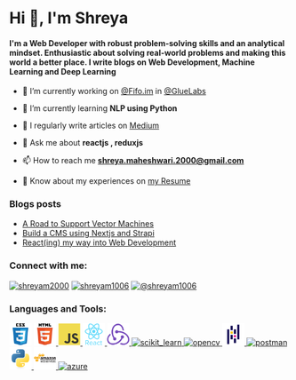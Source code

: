 <h1 >Hi 👋, I'm Shreya</h1>
<h4 >I'm a Web Developer with robust problem-solving skills and an analytical mindset. Enthusiastic about solving real-world problems and making this world a better place. I write blogs on Web Development, Machine Learning and Deep Learning </h4>

- 🔭 I’m currently working on [@Fifo.im](https://fifo.im/home) in [@GlueLabs](https://www.gluelabs.com)

- 🌱 I’m currently learning **NLP using Python**

- 📝 I regularly write articles on [Medium](https://medium.com/@shreya.maheshwari.2000)

- 💬 Ask me about **reactjs , reduxjs**

- 📫 How to reach me **shreya.maheshwari.2000@gmail.com**

- 📄 Know about my experiences on [my Resume](https://drive.google.com/file/d/1oN0fziu2LaINLgH8ygOfbxQAK5Inule7/view?usp=sharing)

### Blogs posts
<!-- BLOG-POST-LIST:START -->
- [A Road to Support Vector Machines](https://medium.com/@shreya.maheshwari.2000/a-road-to-support-vector-machines-bfb22727c2d4)
- [Build a CMS using Nextjs and Strapi](https://medium.com/@shreya.maheshwari.2000/build-a-cms-using-strapi-and-next-js-2ac1ba4ce1ff)
- [React(ing) my way into Web Development](https://medium.com/@shreya.maheshwari.2000/react-ing-my-way-into-web-development-fe0bebd5cc46)
<!-- BLOG-POST-LIST:END -->

<h3 align="left">Connect with me:</h3>
<p align="left">
<a href="https://twitter.com/shreyam2000" target="blank"><img align="center" src="https://raw.githubusercontent.com/rahuldkjain/github-profile-readme-generator/master/src/images/icons/Social/twitter.svg" alt="shreyam2000" height="30" width="40" /></a>
<a href="https://linkedin.com/in/shreya-maheshwari-a59813173" target="blank"><img align="center" src="https://raw.githubusercontent.com/rahuldkjain/github-profile-readme-generator/master/src/images/icons/Social/linked-in-alt.svg" alt="shreyam1006" height="30" width="40" /></a>
<a href="https://medium.com/@shreya.maheshwari.2000" target="blank"><img align="center" src="https://raw.githubusercontent.com/rahuldkjain/github-profile-readme-generator/master/src/images/icons/Social/medium.svg" alt="@shreyam1006" height="30" width="40" /></a>
</p>

<h3 align="left">Languages and Tools:</h3>
<p align="left">  <img src="https://raw.githubusercontent.com/devicons/devicon/master/icons/css3/css3-original-wordmark.svg" alt="css3" width="40" height="40"/> </a> <a href="https://www.w3.org/html/" target="_blank" rel="noreferrer"> <img src="https://raw.githubusercontent.com/devicons/devicon/master/icons/html5/html5-original-wordmark.svg" alt="html5" width="40" height="40"/> </a> <a href="https://developer.mozilla.org/en-US/docs/Web/JavaScript" target="_blank" rel="noreferrer"> <img src="https://raw.githubusercontent.com/devicons/devicon/master/icons/javascript/javascript-original.svg" alt="javascript" width="40" height="40"/> </a> <a href="https://reactjs.org/" target="_blank" rel="noreferrer"> <img src="https://raw.githubusercontent.com/devicons/devicon/master/icons/react/react-original-wordmark.svg" alt="react" width="40" height="40"/> </a> <a href="https://redux.js.org" target="_blank" rel="noreferrer"> <img src="https://raw.githubusercontent.com/devicons/devicon/master/icons/redux/redux-original.svg" alt="redux" width="40" height="40"/> </a> <a href="https://scikit-learn.org/" target="_blank" rel="noreferrer"> <img src="https://upload.wikimedia.org/wikipedia/commons/0/05/Scikit_learn_logo_small.svg" alt="scikit_learn" width="40" height="40"/> </a> 
 <a href="https://opencv.org/" target="_blank" rel="noreferrer"> <img src="https://www.vectorlogo.zone/logos/opencv/opencv-icon.svg" alt="opencv" width="40" height="40"/> </a> <a href="https://pandas.pydata.org/" target="_blank" rel="noreferrer"> <img src="https://raw.githubusercontent.com/devicons/devicon/2ae2a900d2f041da66e950e4d48052658d850630/icons/pandas/pandas-original.svg" alt="pandas" width="40" height="40"/> </a> <a href="https://postman.com" target="_blank" rel="noreferrer"> <img src="https://www.vectorlogo.zone/logos/getpostman/getpostman-icon.svg" alt="postman" width="40" height="40"/> </a> <a href="https://www.python.org" target="_blank" rel="noreferrer"> <img src="https://raw.githubusercontent.com/devicons/devicon/master/icons/python/python-original.svg" alt="python" width="40" height="40"/> </a>
<a href="https://aws.amazon.com" target="_blank" rel="noreferrer"> <img src="https://raw.githubusercontent.com/devicons/devicon/master/icons/amazonwebservices/amazonwebservices-original-wordmark.svg" alt="aws" width="40" height="40"/> </a> <a href="https://azure.microsoft.com/en-in/" target="_blank" rel="noreferrer"> <img src="https://www.vectorlogo.zone/logos/microsoft_azure/microsoft_azure-icon.svg" alt="azure" width="40" height="40"/> </a> <a href="https://www.w3schools.com/css/" target="_blank" rel="noreferrer"></p>


